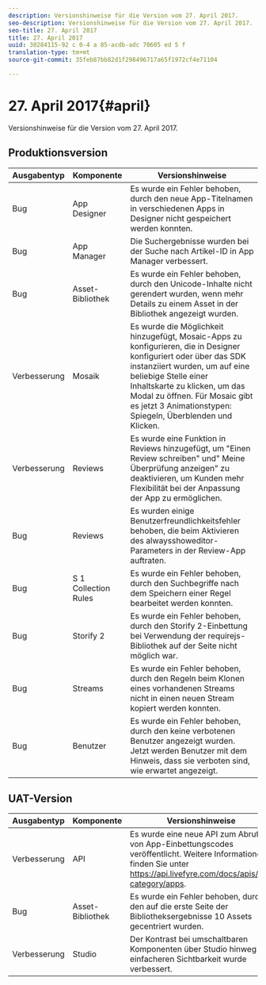 ```yaml
---
description: Versionshinweise für die Version vom 27. April 2017.
seo-description: Versionshinweise für die Version vom 27. April 2017.
seo-title: 27. April 2017
title: 27. April 2017
uuid: 30284115-92 c 0-4 a 85-acdb-adc 70605 ed 5 f
translation-type: tm+mt
source-git-commit: 35feb87bb82d1f298496717a65f1972cf4e71104

---
```



# 27. April 2017{#april}

Versionshinweise für die Version vom 27. April 2017.

## Produktionsversion

| **Ausgabentyp** | **Komponente** | **Versionshinweise** |
|---|---|---|
| Bug | App Designer | Es wurde ein Fehler behoben, durch den neue App-Titelnamen in verschiedenen Apps in Designer nicht gespeichert werden konnten. |
| Bug | App Manager | Die Suchergebnisse wurden bei der Suche nach Artikel-ID in App Manager verbessert. |
| Bug | Asset-Bibliothek | Es wurde ein Fehler behoben, durch den Unicode-Inhalte nicht gerendert wurden, wenn mehr Details zu einem Asset in der Bibliothek angezeigt wurden. |
| Verbesserung | Mosaik | Es wurde die Möglichkeit hinzugefügt, Mosaic-Apps zu konfigurieren, die in Designer konfiguriert oder über das SDK instanziiert wurden, um auf eine beliebige Stelle einer Inhaltskarte zu klicken, um das Modal zu öffnen. Für Mosaic gibt es jetzt 3 Animationstypen: Spiegeln, Überblenden und Klicken. |
| Verbesserung | Reviews | Es wurde eine Funktion in Reviews hinzugefügt, um &quot;Einen Review schreiben&quot; und&quot; Meine Überprüfung anzeigen&quot; zu deaktivieren, um Kunden mehr Flexibilität bei der Anpassung der App zu ermöglichen. |
| Bug | Reviews | Es wurden einige Benutzerfreundlichkeitsfehler behoben, die beim Aktivieren des alwaysshoweditor-Parameters in der Review-App auftraten. |
| Bug | S 1 Collection Rules | Es wurde ein Fehler behoben, durch den Suchbegriffe nach dem Speichern einer Regel bearbeitet werden konnten. |
| Bug | Storify 2 | Es wurde ein Fehler behoben, durch den Storify 2-Einbettung bei Verwendung der requirejs-Bibliothek auf der Seite nicht möglich war. |
| Bug | Streams | Es wurde ein Fehler behoben, durch den Regeln beim Klonen eines vorhandenen Streams nicht in einen neuen Stream kopiert werden konnten. |
| Bug | Benutzer | Es wurde ein Fehler behoben, durch den keine verbotenen Benutzer angezeigt wurden. Jetzt werden Benutzer mit dem Hinweis, dass sie verboten sind, wie erwartet angezeigt. |

## UAT-Version

| **Ausgabentyp** | **Komponente** | **Versionshinweise** |
|---|---|---|
| Verbesserung | API | Es wurde eine neue API zum Abrufen von App-Einbettungscodes veröffentlicht. Weitere Informationen finden Sie unter https://api.livefyre.com/docs/apis/by-category/apps. |
| Bug | Asset-Bibliothek | Es wurde ein Fehler behoben, durch den auf die erste Seite der Bibliotheksergebnisse 10 Assets gecentriert wurden. |
| Verbesserung | Studio | Der Kontrast bei umschaltbaren Komponenten über Studio hinweg zur einfacheren Sichtbarkeit wurde verbessert. |

